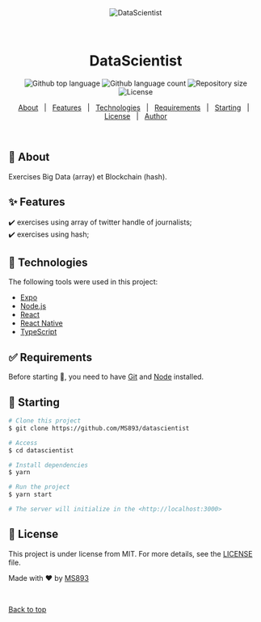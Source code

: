 <div align="center" id="top"> 
  <img src="./.github/app.gif" alt="DataScientist" />

  &#xa0;

  <!-- <a href="https://datascientist.netlify.app">Demo</a> -->
</div>

<h1 align="center">DataScientist</h1>

<p align="center">
  <img alt="Github top language" src="https://img.shields.io/github/languages/top/MS893/datascientist?color=56BEB8">

  <img alt="Github language count" src="https://img.shields.io/github/languages/count/MS893/datascientist?color=56BEB8">

  <img alt="Repository size" src="https://img.shields.io/github/repo-size/MS893/datascientist?color=56BEB8">

  <img alt="License" src="https://img.shields.io/github/license/MS893/datascientist?color=56BEB8">

  <!-- <img alt="Github issues" src="https://img.shields.io/github/issues/MS893/datascientist?color=56BEB8" /> -->

  <!-- <img alt="Github forks" src="https://img.shields.io/github/forks/MS893/datascientist?color=56BEB8" /> -->

  <!-- <img alt="Github stars" src="https://img.shields.io/github/stars/MS893/datascientist?color=56BEB8" /> -->
</p>

<!-- Status -->

<!-- <h4 align="center"> 
	🚧  DataScientist 🚀 Under construction...  🚧
</h4> 

<hr> -->

<p align="center">
  <a href="#dart-about">About</a> &#xa0; | &#xa0; 
  <a href="#sparkles-features">Features</a> &#xa0; | &#xa0;
  <a href="#rocket-technologies">Technologies</a> &#xa0; | &#xa0;
  <a href="#white_check_mark-requirements">Requirements</a> &#xa0; | &#xa0;
  <a href="#checkered_flag-starting">Starting</a> &#xa0; | &#xa0;
  <a href="#memo-license">License</a> &#xa0; | &#xa0;
  <a href="https://github.com/MS893" target="_blank">Author</a>
</p>

<br>

## :dart: About ##

Exercises Big Data (array) et Blockchain (hash).

## :sparkles: Features ##

:heavy_check_mark: exercises using array of twitter handle of journalists;\
:heavy_check_mark: exercises using hash;

## :rocket: Technologies ##

The following tools were used in this project:

- [Expo](https://expo.io/)
- [Node.js](https://nodejs.org/en/)
- [React](https://pt-br.reactjs.org/)
- [React Native](https://reactnative.dev/)
- [TypeScript](https://www.typescriptlang.org/)

## :white_check_mark: Requirements ##

Before starting :checkered_flag:, you need to have [Git](https://git-scm.com) and [Node](https://nodejs.org/en/) installed.

## :checkered_flag: Starting ##

```bash
# Clone this project
$ git clone https://github.com/MS893/datascientist

# Access
$ cd datascientist

# Install dependencies
$ yarn

# Run the project
$ yarn start

# The server will initialize in the <http://localhost:3000>
```

## :memo: License ##

This project is under license from MIT. For more details, see the [LICENSE](LICENSE.md) file.


Made with :heart: by <a href="https://github.com/MS893" target="_blank">MS893</a>

&#xa0;

<a href="#top">Back to top</a>
